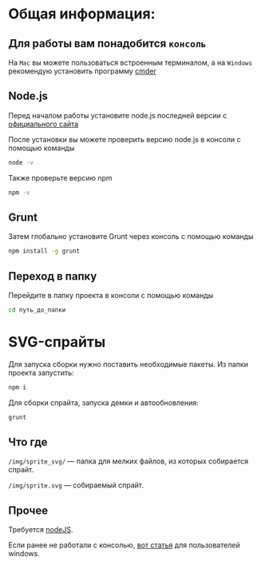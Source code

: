 # Общая информация:

## Для работы вам понадобится `консоль`

На `Mac` вы можете пользоваться встроенным терминалом, а на `Windows` рекомендую установить программу [cmder](http://cmder.net/)

## Node.js
Перед началом работы установите node.js последней версии с [официального сайта](https://nodejs.org/en/) 

После установки вы можете проверить версию node.js в консоли с помощью команды 
```bash
node -v
```
Также проверьте версию npm 
```bash
npm -v
```

## Grunt
Затем глобально установите Grunt через консоль с помощью команды 

```bash
npm install -g grunt
```
## Переход в папку
Перейдите в папку проекта в консоли с помощью команды 
```bash
cd путь_до_папки
```



# SVG-спрайты

Для запуска сборки нужно поставить необходимые пакеты. Из папки проекта запустить:

```bash
npm i
```

Для сборки спрайта, запуска демки и автообновления:

```bash
grunt
```



## Что где

`/img/sprite_svg/` —  папка для мелких файлов, из которых собирается спрайт.

`/img/sprite.svg` — собираемый спрайт.



## Прочее

Требуется [nodeJS](https://nodejs.org/en/).

Если ранее не работали с консолью, [вот статья](http://nicothin.ru/page/console-windows) для  пользователей windows.
